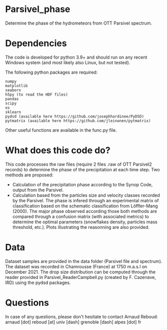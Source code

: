 # Parsivel_phase
Determine the phase of the hydrometeors from OTT Parsivel spectrum.

# Dependencies
The code is developed for python 3.9+ and should run on any recent Windows system (and most likely also Linux, but not tested).

The following python packages are required:

    numpy
    matplotlib
    seaborn
    h5py (to read the HDF files)
    pandas
    scipy
    os
    sklearn
    pydsd (available here https://github.com/josephhardinee/PyDSD)
    pytmatrix (available here https://github.com/jleinonen/pytmatrix)
    
Other useful functions are available in the func.py file.

# What does this code do?
This code processes the raw files (require 2 files .raw of OTT Parsivel2 records) to determine the phase of the precipitation at each time step.
Two methods are proposed:
 - Calculation of the precipitation phase according to the Synop Code, output from the Parsivel.
 - Calculation based from the particles size and velocity classes recorded by the Parsivel. The phase is infered through an experimental matrix of classification based on the schematic classification from Löffler-Mang (2000).
The major phase observed according those both methods are compared through a confusion matrix (with associated metrics) to determine the optimal parameters (snowflakes density, particles mass threshold, etc.).
Plots illustrating the reasonning are also provided.

# Data
Dataset samples are provided in the data folder (Parsivel file and spectrum). The dataset was recorded in Chamrousse (France) at 1750 m.a.s.l on December 2021.
The drop size distribution can be computed through the reader provided in Parsivel_ReaderCampbell.py (created by F. Cazenave, IRD) using the pydsd packages.

# Questions
In case of any questions, please don't hesitate to contact Arnaud Reboud: arnaud [dot] reboud [at] univ [dash] grenoble [dash] alpes [dot] fr
